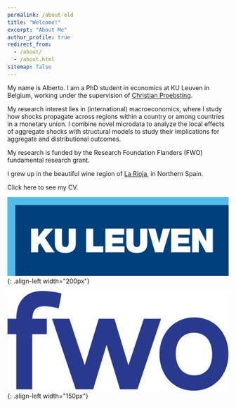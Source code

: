 ```yaml
---
permalink: /about-old
title: "Welcome!"
excerpt: "About Me"
author_profile: true
redirect_from: 
  - /about/
  - /about.html
sitemap: false
---
```


My name is Alberto. I am a PhD student in economics at KU Leuven in Belgium, working under the supervision of [Christian Proebsting](https://sites.google.com/site/proebstingchristian/home).

My research interest lies in (international) macroeconomics, where I study how shocks propagate across regions within a country or among countries in a monetary union. I combine novel microdata to analyze the local effects of aggregate shocks with structural models to study their implications for aggregate and distributional outcomes.

My research is funded by the Research Foundation Flanders (FWO) fundamental research grant.

I grew up in the beautiful wine region of [La Rioja](https://www.spain.info/en/region/la-rioja/), in Northern Spain.

Click here to see my CV.


![KU Leuven logo](images/kuleuven-logo.png){: .align-left width="200px"}

![FWO logo](images/fwo_kleur.png){: .align-left width="150px"}


